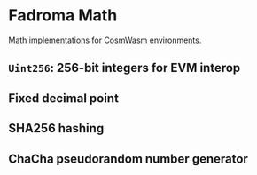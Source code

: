 # Fadroma Math

Math implementations for CosmWasm environments.

## `Uint256`: 256-bit integers for EVM interop

## Fixed decimal point

## SHA256 hashing

## ChaCha pseudorandom number generator
